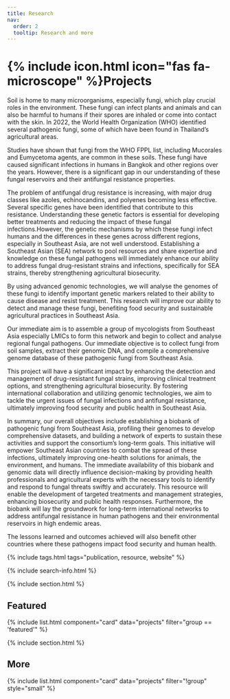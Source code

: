 ```yaml
---
title: Research
nav:
  order: 2
  tooltip: Research and more
---
```


# {% include icon.html icon="fas fa-microscope" %}Projects

Soil is home to many microorganisms, especially fungi, which play crucial roles in the environment. These fungi can infect plants and animals and can also be harmful to humans if their spores are inhaled or come into contact with the skin. In 2022, the World Health Organization (WHO) identified several pathogenic fungi, some of which have been found in Thailand’s agricultural areas.

Studies have shown that fungi from the WHO FPPL list, including Mucorales and Eumycetoma agents, are common in these soils. These fungi have caused significant infections in humans in Bangkok and other regions over the years. However, there is a significant gap in our understanding of these fungal reservoirs and their antifungal resistance properties.

The problem of antifungal drug resistance is increasing, with major drug classes like azoles, echinocandins, and polyenes becoming less effective. Several specific genes have been identified that contribute to this resistance. Understanding these genetic factors is essential for developing better treatments and reducing the impact of these fungal infections.However, the genetic mechanisms by which these fungi infect humans and the differences in these genes across different regions, especially in Southeast Asia, are not well understood. Establishing a Southeast Asian (SEA) network to pool resources and share expertise and knowledge on these fungal pathogens will immediately enhance our ability to address fungal drug-resistant strains and infections, specifically for SEA strains, thereby strengthening agricultural biosecurity.

By using advanced genomic technologies, we will analyse the genomes of these fungi to identify important genetic markers related to their ability to cause disease and resist treatment. This research will improve our ability to detect and manage these fungi, benefiting food security and sustainable agricultural practices in Southeast Asia.

Our immediate aim is to assemble a group of mycologists from Southeast Asia especially LMICs to form this network and begin to collect and analyse regional fungal pathogens. Our immediate objective is to collect fungi from soil samples, extract their genomic DNA, and compile a comprehensive genome database of these pathogenic fungi from Southeast Asia.

This project will have a significant impact by enhancing the detection and management of drug-resistant fungal strains, improving clinical treatment options, and strengthening agricultural biosecurity. By fostering international collaboration and utilizing genomic technologies, we aim to tackle the urgent issues of fungal infections and antifungal resistance, ultimately improving food security and public health in Southeast Asia.

In summary, our overall objectives include establishing a biobank of pathogenic fungi from Southeast Asia, profiling their genomes to develop comprehensive datasets, and building a network of experts to sustain these activities and support the consortium’s long-term goals. This initiative will empower Southeast Asian countries to combat the spread of these infections, ultimately improving one-health solutions for animals, the environment, and humans. The immediate availability of this biobank and genomic data will directly influence decision-making by providing health professionals and agricultural experts with the necessary tools to identify and respond to fungal threats swiftly and accurately. This resource will enable the development of targeted treatments and management strategies, enhancing biosecurity and public health responses. Furthermore, the biobank will lay the groundwork for long-term international networks to address antifungal resistance in human pathogens and their environmental reservoirs in high endemic areas.

The lessons learned and outcomes achieved will also benefit other countries where these pathogens impact food security and human health.

{% include tags.html tags="publication, resource, website" %}

{% include search-info.html %}

{% include section.html %}

## Featured

{% include list.html component="card" data="projects" filter="group == 'featured'" %}

{% include section.html %}

## More

{% include list.html component="card" data="projects" filter="!group" style="small" %}
